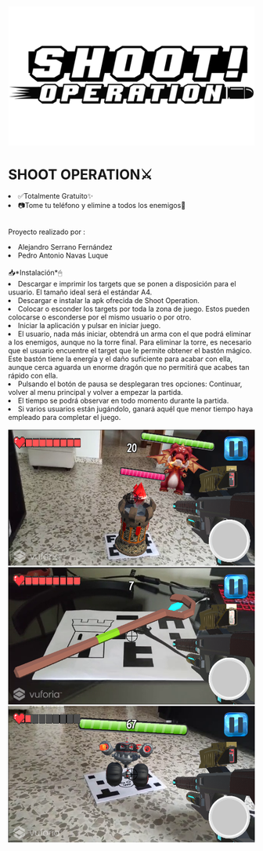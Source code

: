 ![Alt text](Images/titulo.png?raw=true "Optional Title")

# **SHOOT OPERATION**⚔
<li>✅Totalmente Gratuito✨</li>
<li>📷Tome tu teléfono y elimine a todos los enemigos👾</li>
<br>

Proyecto realizado por :<br>
<li>Alejandro Serrano Fernández</li>
<li>Pedro Antonio Navas Luque</li>

<br>
📥*Instalación*🖱
<li>Descargar e imprimir los targets que se ponen a disposición para el usuario. El tamaño ideal será el estándar A4.</li>				
<li>Descargar e instalar la apk ofrecida de Shoot Operation.</li>
<li>Colocar o esconder los targets por toda la zona de juego. Estos pueden colocarse o esconderse por el mismo usuario o por otro.</li>
<li>Iniciar la aplicación y pulsar en iniciar juego.</li>
<li>El usuario, nada más iniciar, obtendrá un arma con el que podrá eliminar a los enemigos, aunque no la torre final. Para eliminar la torre, es necesario que el usuario encuentre el target que le permite obtener el bastón mágico.
Este bastón tiene la energía y el daño suficiente para acabar con ella,
aunque cerca aguarda un enorme dragón que no permitirá que acabes tan
rápido con ella.</li>
<li>Pulsando el botón de pausa se desplegaran tres opciones: Continuar, volver al menu principal y volver a empezar la partida.</li>
<li>El tiempo se podrá observar en todo momento durante la partida.</li>
<li>Si varios usuarios están jugándolo, ganará aquél que menor tiempo haya empleado para completar el juego.</li>
<br>

<img src="Images/ingame1.png" width="800" />
<br>
<img src="Images/ingame2.png" width="800" />
<br>
<img src="Images/ingame3.png" width="800" />
<br>
